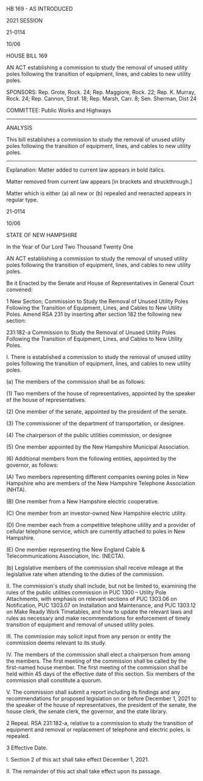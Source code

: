  HB 169 - AS INTRODUCED

 

 

2021 SESSION

 21-0114

 10/06

 

HOUSE BILL 169

 

AN ACT establishing a commission to study the removal of unused utility poles following the transition of equipment, lines, and cables to new utility poles.

 

SPONSORS: Rep. Grote, Rock. 24; Rep. Maggiore, Rock. 22; Rep. K. Murray, Rock. 24; Rep. Cannon, Straf. 18; Rep. Marsh, Carr. 8; Sen. Sherman, Dist 24

 

COMMITTEE: Public Works and Highways

 

-----------------------------------------------------------------

 

ANALYSIS

 

 This bill establishes a commission to study the removal of unused utility poles following the transition of equipment, lines, and cables to new utility poles.

 

- - - - - - - - - - - - - - - - - - - - - - - - - - - - - - - - - - - - - - - - - - - - - - - - - - - - - - - - - - - - - - - - - - - - - - - - - - - 

 

Explanation: Matter added to current law appears in bold italics.

 Matter removed from current law appears [in brackets and struckthrough.]

 Matter which is either (a) all new or (b) repealed and reenacted appears in regular type.

 21-0114

 10/06

 

STATE OF NEW HAMPSHIRE

 

In the Year of Our Lord Two Thousand Twenty One

 

AN ACT establishing a commission to study the removal of unused utility poles following the transition of equipment, lines, and cables to new utility poles.

 

Be it Enacted by the Senate and House of Representatives in General Court convened:

 

 1 New Section; Commission to Study the Removal of Unused Utility Poles Following the Transition of Equipment, Lines, and Cables to New Utility Poles. Amend RSA 231 by inserting after section 182 the following new section:

 231:182-a Commission to Study the Removal of Unused Utility Poles Following the Transition of Equipment, Lines, and Cables to New Utility Poles. 

 I. There is established a commission to study the removal of unused utility poles following the transition of equipment, lines, and cables to new utility poles.

 (a) The members of the commission shall be as follows:

 (1) Two members of the house of representatives, appointed by the speaker of the house of representatives. 

 (2) One member of the senate, appointed by the president of the senate.

 (3) The commissioner of the department of transportation, or designee.

 (4) The chairperson of the public utilities commission, or designee

 (5) One member appointed by the New Hampshire Municipal Association.

 (6) Additional members from the following entities, appointed by the governor, as follows:

 (A) Two members representing different companies owning poles in New Hampshire who are members of the New Hampshire Telephone Association (NHTA).

 (B) One member from a New Hampshire electric cooperative.

 (C) One member from an investor-owned New Hampshire electric utility.

 (D) One member each from a competitive telephone utility and a provider of cellular telephone service, which are currently attached to poles in New Hampshire.

 (E) One member representing the New England Cable & Telecommunications Association, Inc. (NECTA).

 (b) Legislative members of the commission shall receive mileage at the legislative rate when attending to the duties of the commission.

 II. The commission's study shall include, but not be limited to, examining the rules of the public utilities commission in PUC 1300 – Utility Pole Attachments, with emphasis on relevant sections of PUC 1303.06 on Notification, PUC 1303.07 on Installation and Maintenance, and PUC 1303.12 on Make Ready Work Timetables, and how to update the relevant laws and rules as necessary and make recommendations for enforcement of timely transition of equipment and removal of unused utility poles. 

 III. The commission may solicit input from any person or entity the commission deems relevant to its study.

 IV. The members of the commission shall elect a chairperson from among the members. The first meeting of the commission shall be called by the first-named house member. The first meeting of the commission shall be held within 45 days of the effective date of this section. Six members of the commission shall constitute a quorum.

 V. The commission shall submit a report including its findings and any recommendations for proposed legislation on or before December 1, 2021 to the speaker of the house of representatives, the president of the senate, the house clerk, the senate clerk, the governor, and the state library.

 2 Repeal. RSA 231:182-a, relative to a commission to study the transition of equipment and removal or replacement of telephone and electric poles, is repealed.

 3 Effective Date.

 I. Section 2 of this act shall take effect December 1, 2021.

 II. The remainder of this act shall take effect upon its passage.

